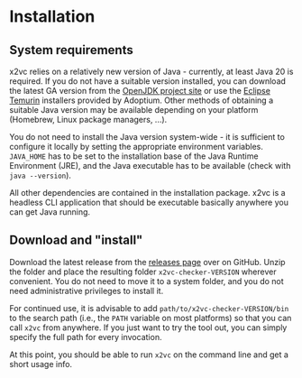 # Installation

## System requirements

x2vc relies on a relatively new version of Java - currently, at least Java 20 is required. If you do not have a suitable
version installed, you can download the latest GA version from the [OpenJDK project site](https://openjdk.org/projects/jdk/)
or use the [Eclipse Temurin](https://adoptium.net/) installers provided by Adoptium. Other methods of obtaining a suitable Java
version may be available depending on your platform (Homebrew, Linux package managers, ...).

You do not need to install the Java version system-wide - it is sufficient to configure it locally by setting the appropriate
environment variables. `JAVA_HOME` has to be set to the installation base of the Java Runtime Environment (JRE), and the Java
executable has to be available (check with `java --version`).

All other dependencies are contained in the installation package. x2vc is a headless CLI application that should be executable
basically anywhere you can get Java running.

## Download and "install"

Download the latest release from the [releases page](https://github.com/x2vc/x2vc/releases) over on GitHub. Unzip the folder
and place the resulting folder `x2vc-checker-VERSION` wherever convenient. You do not need to move it to a system folder, and
you do not need administrative privileges to install it.

For continued use, it is advisable to add `path/to/x2vc-checker-VERSION/bin` to the search path (i.e., the `PATH` variable on most
platforms) so that you can call `x2vc` from anywhere. If you just want to try the tool out, you can simply specify the full path
for every invocation.

At this point, you should be able to run `x2vc` on the command line and get a short usage info.
